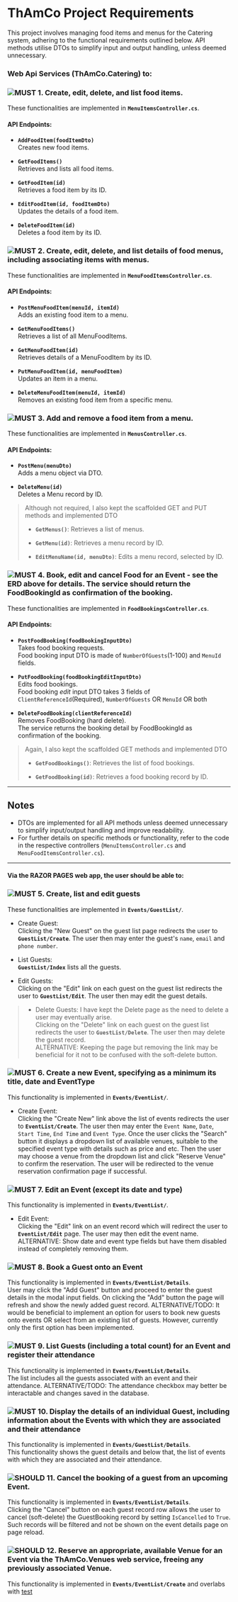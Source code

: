 # ThAmCo Project Requirements
This project involves managing food items and menus for the Catering system, adhering to the functional requirements outlined below. API methods utilise DTOs to simplify input and output handling, unless deemed unnecessary.

<!--## Functional Requirements
# Must (Critical requirements)
![MUST](https://img.shields.io/badge/✓-MUST-F43F5E)    
![MUST](https://img.shields.io/badge/△-MUST-F43F5E)     
![MUST](https://img.shields.io/badge/✗-MUST-F43F5E)   

# Should (Recommended features)
![SHOULD](https://img.shields.io/badge/✓-SHOULD-EAB308)
![SHOULD](https://img.shields.io/badge/△-SHOULD-EAB308)
![SHOULD](https://img.shields.io/badge/✗-SHOULD-EAB308)

# Would (Nice to have)
![WOULD](https://img.shields.io/badge/✓-WOULD-22C55E)
![WOULD](https://img.shields.io/badge/△-WOULD-22C55E)
![WOULD](https://img.shields.io/badge/✗-WOULD-22C55E)
-->
### Web Api Services (ThAmCo.Catering) to:
### ![MUST](https://img.shields.io/badge/✓-MUST-F43F5E) 1. Create, edit, delete, and list food items.
These functionalities are implemented in **`MenuItemsController.cs`**.

#### API Endpoints:
- **`AddFoodItem(foodItemDto)`**  
  Creates new food items.
  
- **`GetFoodItems()`**  
  Retrieves and lists all food items.

- **`GetFoodItem(id)`**  
  Retrieves a food item by its ID.

- **`EditFoodItem(id, foodItemDto)`**  
  Updates the details of a food item.

- **`DeleteFoodItem(id)`**  
  Deletes a food item by its ID.

### ![MUST](https://img.shields.io/badge/✓-MUST-F43F5E) 2. Create, edit, delete, and list details of food menus, including associating items with menus.
These functionalities are implemented in **`MenuFoodItemsController.cs`**.

#### API Endpoints:
- **`PostMenuFoodItem(menuId, itemId)`**  
  Adds an existing food item to a menu.

- **`GetMenuFoodItems()`**  
  Retrieves a list of all MenuFoodItems.

- **`GetMenuFoodItem(id)`**  
  Retrieves details of a MenuFoodItem by its ID.

- **`PutMenuFoodItem(id, menuFoodItem)`**  
  Updates an item in a menu.

- **`DeleteMenuFoodItem(menuId, itemId)`**  
  Removes an existing food item from a specific menu.

### ![MUST](https://img.shields.io/badge/✓-MUST-F43F5E) 3. Add and remove a food item from a menu.
These functionalities are implemented in **`MenusController.cs`**.

#### API Endpoints:
- **`PostMenu(menuDto)`**  
  Adds a menu object via DTO.

- **`DeleteMenu(id)`**  
  Deletes a Menu record by ID.

> Although not required, I also kept the scaffolded GET and PUT methods and implemented DTO
> - **`GetMenus()`**:
> Retrieves a list of menus.
> 
> - **`GetMenu(id)`**:
> Retrieves a menu record by ID.
> 
> - **`EditMenuName(id, menuDto)`**:
> Edits a menu record, selected by ID.

### ![MUST](https://img.shields.io/badge/✓-MUST-F43F5E) 4. Book, edit and cancel Food for an Event - see the ERD above for details. The service should return the FoodBookingId as confirmation of the booking.
These functionalities are implemented in **`FoodBookingsController.cs`**.

#### API Endpoints:
- **`PostFoodBooking(foodBookingInputDto)`**
  <br>Takes food booking requests.
  <br>Food booking input DTO is made of `NumberOfGuests`(1-100) and `MenuId` fields. 

- **`PutFoodBooking(foodBookingEditInputDto)`**
  <br>Edits food bookings.
  <br>Food booking *edit* input DTO takes 3 fields of `ClientReferenceId`(Required), `NumberOfGuests` OR `MenuId` OR both 

- **`DeleteFoodBooking(clientReferenceId)`**
  <br>Removes FoodBooking (hard delete).
  <br>The service returns the booking detail by FoodBookingId as confirmation of the booking.

> Again, I also kept the scaffolded GET methods and implemented DTO
> - **`GetFoodBookings()`**:
> Retrieves the list of food bookings.
> 
> - **`GetFoodBooking(id)`**:
> Retrieves a food booking record by ID.

---

## Notes
- DTOs are implemented for all API methods unless deemed unnecessary to simplify input/output handling and improve readability. 
- For further details on specific methods or functionality, refer to the code in the respective controllers (`MenuItemsController.cs` and `MenuFoodItemsController.cs`).

---

#### Via the RAZOR PAGES web app, the user should be able to:
### ![MUST](https://img.shields.io/badge/✓-MUST-F43F5E) 5. Create, list and edit guests
These functionalities are implemented in **`Events/GuestList/`**.
- Create Guest:
<br>Clicking the "New Guest" on the guest list page redirects the user to **`GuestList/Create`**. The user then may enter the guest's `name`, `email` and `phone number`.

- List Guests:
<br>**`GuestList/Index`** lists all the guests.

- Edit Guests:
<br>Clicking on the "Edit" link on each guest on the guest list redirects the user to **`GuestList/Edit`**. The user then may edit the guest details.

> - Delete Guests:
> I have kept the Delete page as the need to delete a user may eventually arise.
> <br>Clicking on the "Delete" link on each guest on the guest list redirects the user to **`GuestList/Delete`**. The user then may delete the guest record.
> <br>ALTERNATIVE: Keeping the page but removing the link may be beneficial for it not to be confused with the soft-delete button.

### ![MUST](https://img.shields.io/badge/✓-MUST-F43F5E) 6. Create a new Event, specifying as a minimum its title, date and EventType
This functionality is implemented in **`Events/EventList/`**.
- Create Event:
<br>Clicking the "Create New" link above the list of events redirects the user to **`EventList/Create`**. The user then may enter the `Event Name`, `Date`, `Start Time`, `End Time` and `Event Type`. Once the user clicks the "Search" button it displays a dropdown list of available venues, suitable to the specified event type with details such as price and etc. Then the user may choose a venue from the dropdown list and click "Reserve Venue" to confirm the reservation. The user will be redirected to the venue reservation confirmation page if successful.

### ![MUST](https://img.shields.io/badge/✓-MUST-F43F5E) 7. Edit an Event (except its date and type)
This functionality is implemented in **`Events/EventList/`**.
- Edit Event:
<br>Clicking the "Edit" link on an event record which will redirect the user to **`EventList/Edit`** page. The user may then edit the event name. ALTERNATIVE: Show date and event type fields but have them disabled instead of completely removing them.

### ![MUST](https://img.shields.io/badge/✓-MUST-F43F5E) 8. Book a Guest onto an Event
This functionality is implemented in **`Events/EventList/Details`**.
<br>User may click the "Add Guest" button and proceed to enter the guest details in the modal input fields. On clicking the "Add" button the page will refresh and show the newly added guest record.
ALTERNATIVE/TODO: It would be beneficial to implement an option for users to book new guests onto events OR select from an existing list of guests. However, currently only the first option has been implemented.

### ![MUST](https://img.shields.io/badge/✓-MUST-F43F5E) 9. List Guests (including a total count) for an Event and register their attendance
This functionality is implemented in **`Events/EventList/Details`**.
<br>The list includes all the guests associated with an event and their attendance. ALTERNATIVE/TODO: The attendance checkbox may better be interactable and changes saved in the database.

### ![MUST](https://img.shields.io/badge/✓-MUST-F43F5E) 10. Display the details of an individual Guest, including information about the Events with which they are associated and their attendance
This functionality is implemented in **`Events/GuestList/Details`**.
<br>This functionality shows the guest details and below that, the list of events with which they are associated and their attendance.

### ![SHOULD](https://img.shields.io/badge/✓-SHOULD-EAB308) 11. Cancel the booking of a guest from an upcoming Event.
This functionality is implemented in **`Events/EventList/Details`**.
<br>Clicking the "Cancel" button on each guest record row allows the user to cancel (soft-delete) the GuestBooking record by setting `IsCancelled` to `True`. Such records will be filtered and not be shown on the event details page on page reload.

### ![SHOULD](https://img.shields.io/badge/✓-SHOULD-EAB308) 12. Reserve an appropriate, available Venue for an Event via the ThAmCo.Venues web service, freeing any previously associated Venue.
This functionality is implemented in **`Events/EventList/Create`** and overlabs with [test](#should-11-cancel-the-booking-of-a-guest-from-an-upcoming-event
)


<!--
### Web Apps and Services Project

todo:
prevent user from booking the venue in the past (booking a venue with the time technically being yesterday)
translate acronyms to meaningful words (optional)






## Scenario
<p>ThreeAmigos Corp is an event management company that arranges and oversees a range of functions, including conferences, parties and weddings for its clients. 
<br>As well as logistics, ThreeAmigos Corp organises the catering and staffing for events.</p>

<p>You have been given the responsibility of constructing a new intranet-based prototype system for
the events management team. The internal system will be used by ThreeAmigos Corp staff to
perform the key operations:<br>
  
- Manage event details;<br>
- Assign staff to events;<br>
- Attach guests to events;<br>
- Assign food orders to events;
</p>

<p>A system architecture and data model have been agreed upon by all stakeholders. It has been
decided that an existing web service will be used for reserving event venues.
<br>
It has also been decided that catering will be created as an independent web service because of the
potential for selling on as a third-party service to other companies.
<br><br>
The system architecture and data model are documented below:
</p>
![image](https://github.com/user-attachments/assets/2e3a7227-4384-43c6-acc4-18b4f571801d)<br>
![image](https://github.com/user-attachments/assets/ecebdb52-b53c-4ee1-a94b-dca5a0f50555)<br>
![image](https://github.com/user-attachments/assets/6d287baa-d608-4f76-af78-20e5e8a4f11d)<br>

## Instructions
<p>You have been provided with a Visual Studio solution containing the beginnings of the ASP.NET Core
RAZOR PAGES web app, its associated EntityFramework Core domain model, and an out-of-the-box
ASP.NET API web service. You are to continue and complete the development of this web-based
intranet system to incorporate the requirements below. The given solution also contains the code
for the venues web service – do not modify the ThAmCo.Venues project or its code. Do not modify
the ASP.NET Core runtime in any project (version 6.0)</p>

# Notes for Development Work:
- You are expected to customise the user interface and the application workflow beyond that provided by the ASP.NET scaffolding.
- You should make the best use of the ASP.NET Core and EntityFramework Core features. Refactor your code to make appropriate use of the architectural and design patterns studied in the
module.
- You should document alternative solutions to the key problems and challenges of the assignment within the source code or a readme file with any references utilised (e.g. stackoverflow.com). 
  - An example would be the choice between overloading an existing method or creating a new named method within a class.
-->
